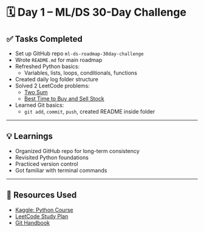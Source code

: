 # 🗓️ Day 1 – ML/DS 30-Day Challenge

## ✅ Tasks Completed

- Set up GitHub repo `ml-ds-roadmap-30day-challenge`
- Wrote `README.md` for main roadmap
- Refreshed Python basics:
  - Variables, lists, loops, conditionals, functions
- Created daily log folder structure
- Solved 2 LeetCode problems:
  - [Two Sum](https://leetcode.com/problems/two-sum/)
  - [Best Time to Buy and Sell Stock](https://leetcode.com/problems/best-time-to-buy-and-sell-stock/)
- Learned Git basics:
  - `git add`, `commit`, `push`, created README inside folder

---

## 💡 Learnings

- Organized GitHub repo for long-term consistency
- Revisited Python foundations
- Practiced version control
- Got familiar with terminal commands

---

## 🔗 Resources Used

- [Kaggle: Python Course](https://www.kaggle.com/learn/python)
- [LeetCode Study Plan](https://leetcode.com/study-plan/leetcode-75/)
- [Git Handbook](https://guides.github.com/introduction/git-handbook/)

